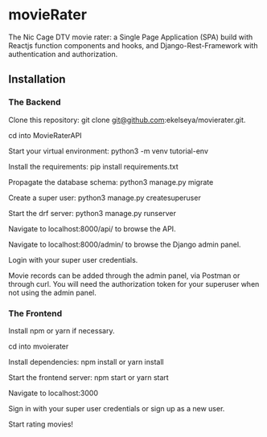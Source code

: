 # movieRater
The Nic Cage DTV movie rater: a Single Page Application (SPA) build with Reactjs function components and hooks, and Django-Rest-Framework with authentication and authorization.



## Installation
### The Backend
Clone this repository: 
    git clone git@github.com:ekelseya/movierater.git.

cd into MovieRaterAPI  

Start your virtual environment: 
    python3 -m venv tutorial-env

Install the requirements:
    pip install requirements.txt

Propagate the database schema:
    python3 manage.py migrate

Create a super user:
    python3 manage.py createsuperuser

Start the drf server:
    python3 manage.py runserver

Navigate to localhost:8000/api/ to browse the API.

Navigate to localhost:8000/admin/ to browse the Django admin panel.

Login with your super user credentials.

Movie records can be added through the admin panel, via Postman or through curl. You will need the authorization token for your superuser when not using the admin panel.

### The Frontend
Install npm or yarn if necessary.

cd into mvoierater  

Install dependencies: npm install or yarn install

Start the frontend server: npm start or yarn start

Navigate to localhost:3000

Sign in with your super user credentials or sign up as a new user.

Start rating movies!
